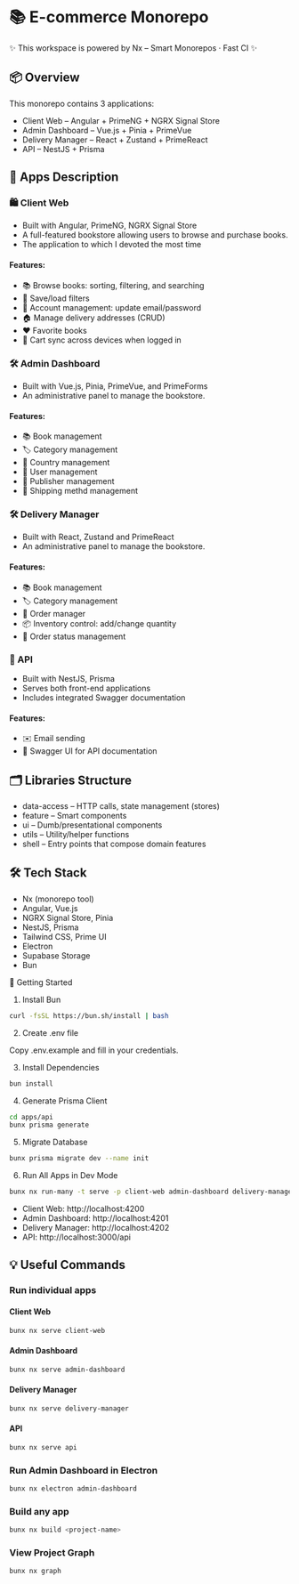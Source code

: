 # 📚 E-commerce Monorepo

 ✨ This workspace is powered by Nx – Smart Monorepos · Fast CI ✨
## 📦 Overview

This monorepo contains 3 applications:

- Client Web – Angular + PrimeNG + NGRX Signal Store
- Admin Dashboard – Vue.js + Pinia + PrimeVue
- Delivery Manager –  React + Zustand + PrimeReact
- API – NestJS + Prisma

## 🧩 Apps Description
### 🛍️ Client Web
- Built with Angular, PrimeNG, NGRX Signal Store
- A full-featured bookstore allowing users to browse and purchase books.
- The application to which I devoted the most time

#### Features:
- 📚 Browse books: sorting, filtering, and searching
- 💾 Save/load filters
- 👤 Account management: update email/password
- 🏠 Manage delivery addresses (CRUD)
- ❤️ Favorite books
- 🛒 Cart sync across devices when logged in

### 🛠️ Admin Dashboard
- Built with Vue.js, Pinia, PrimeVue, and PrimeForms
- An administrative panel to manage the bookstore.

#### Features:
- 📚 Book management
- 🏷️ Category management
- 📍 Country management
- 👥 User management
- 🏢 Publisher management
- 🚚 Shipping methd management

### 🛠️ Delivery Manager
- Built with React, Zustand and PrimeReact
- An administrative panel to manage the bookstore.

#### Features:
- 📚 Book management
- 🏷️ Category management
- 🚚 Order manager
- 📦 Inventory control: add/change quantity
- 🔄 Order status management

### 🔌 API
- Built with NestJS, Prisma
- Serves both front-end applications
- Includes integrated Swagger documentation

#### Features:
- ✉️ Email sending
- 📘 Swagger UI for API documentation

## 🗂️ Libraries Structure
- data-access – HTTP calls, state management (stores)
- feature – Smart components
- ui – Dumb/presentational components
- utils – Utility/helper functions
- shell – Entry points that compose domain features

## 🛠️ Tech Stack
- Nx (monorepo tool)
- Angular, Vue.js
- NGRX Signal Store, Pinia
- NestJS, Prisma
- Tailwind CSS, Prime UI
- Electron
- Supabase Storage
- Bun

🚀 Getting Started
1. Install Bun

```bash
curl -fsSL https://bun.sh/install | bash
```

2. Create .env file

Copy .env.example and fill in your credentials.

3. Install Dependencies

```bash
bun install
```

4. Generate Prisma Client

```bash
cd apps/api
bunx prisma generate
```

5. Migrate Database

```bash
bunx prisma migrate dev --name init
```

6. Run All Apps in Dev Mode

```bash
bunx nx run-many -t serve -p client-web admin-dashboard delivery-manager api
```
- Client Web: http://localhost:4200
- Admin Dashboard: http://localhost:4201
- Delivery Manager: http://localhost:4202
- API: http://localhost:3000/api

## 💡 Useful Commands
### Run individual apps

#### Client Web
```bash
bunx nx serve client-web
```

#### Admin Dashboard
```bash
bunx nx serve admin-dashboard
```

#### Delivery Manager
```bash
bunx nx serve delivery-manager
```

#### API
```bash
bunx nx serve api
```

### Run Admin Dashboard in Electron

```bash
bunx nx electron admin-dashboard
```

### Build any app

```bash
bunx nx build <project-name>
```

### View Project Graph

```bash
bunx nx graph
```
